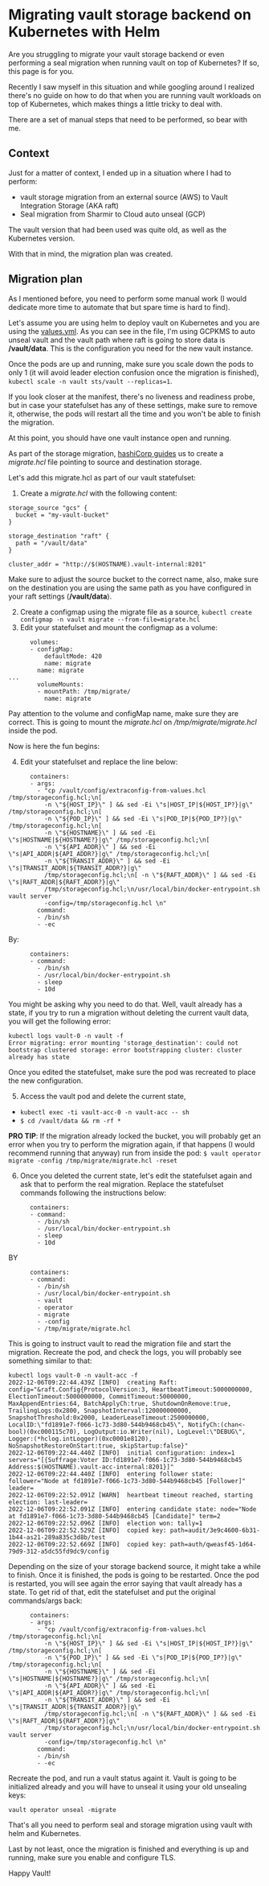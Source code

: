# Migrating vault storage backend on Kubernetes with Helm

Are you struggling to migrate your vault storage backend or even performing a seal migration when running vault on top of Kubernetes? If so, this page is for you.

Recently I saw myself in this situation and while googling around I realized there's no guide on how to do that when you are running vault workloads on top of Kubernetes, which makes things a little tricky to deal with.

There are a set of manual steps that need to be performed, so bear with me.

## Context
Just for a matter of context, I ended up in a situation where I had to perform:

- vault storage migration from an external source (AWS) to Vault Integration Storage (AKA raft)
- Seal migration from Sharmir to Cloud auto unseal (GCP)

The vault version that had been used was quite old, as well as the Kubernetes version.

With that in mind, the migration plan was created.

## Migration plan

As I mentioned before, you need to perform some manual work (I would dedicate more time to automate that but spare time is hard to find).

Let's assume you are using helm to deploy vault on Kubernetes and you are using the [values.yml](values.yaml). As you can see in the file, I'm using GCPKMS to auto unseal vault and the vault path where raft is going to store data is **/vault/data**. This is the configuration you need for the new vault instance.

Once the pods are up and running, make sure you scale down the pods to only 1 (it will avoid leader election confusion once the migration is finished), `kubectl scale -n vault sts/vault --replicas=1`.

If you look closer at the manifest, there's no liveness and readiness probe, but in case your statefulset has any of these settings, make sure to remove it, otherwise, the pods will restart all the time and you won't be able to finish the migration.

At this point, you should have one vault instance open and running. 

As part of the storage migration, [hashiCorp guides](https://developer.hashicorp.com/vault/tutorials/raft/raft-migration) us to create a _migrate.hcl_ file pointing to source and destination storage.

Let's add this migrate.hcl as part of our vault statefulset:

1. Create a _migrate.hcl_ with the following content:
```
storage_source "gcs" {
  bucket = "my-vault-bucket"
}

storage_destination "raft" {
  path = "/vault/data"
}

cluster_addr = "http://$(HOSTNAME).vault-internal:8201"
```
Make sure to adjust the source bucket to the correct name, also, make sure on the destination you are using the same path as you have configured in your raft settings (**/vault/data**).

2. Create a configmap using the migrate file as a source, `kubectl create configmap -n vault migrate --from-file=migrate.hcl`
3. Edit your statefulset and mount the configmap as a volume:
```
      volumes:
      - configMap:
          defaultMode: 420
          name: migrate
        name: migrate
...
        volumeMounts:
        - mountPath: /tmp/migrate/
          name: migrate
```
Pay attention to the volume and configMap name, make sure they are correct. This is going to mount the _migrate.hcl_ on _/tmp/migrate/migrate.hcl_ inside the pod.

Now is here the fun begins:

4. Edit your statefulset and replace the line below:
```
      containers:
      - args:
        - "cp /vault/config/extraconfig-from-values.hcl /tmp/storageconfig.hcl;\n[
          -n \"${HOST_IP}\" ] && sed -Ei \"s|HOST_IP|${HOST_IP?}|g\" /tmp/storageconfig.hcl;\n[
          -n \"${POD_IP}\" ] && sed -Ei \"s|POD_IP|${POD_IP?}|g\" /tmp/storageconfig.hcl;\n[
          -n \"${HOSTNAME}\" ] && sed -Ei \"s|HOSTNAME|${HOSTNAME?}|g\" /tmp/storageconfig.hcl;\n[
          -n \"${API_ADDR}\" ] && sed -Ei \"s|API_ADDR|${API_ADDR?}|g\" /tmp/storageconfig.hcl;\n[
          -n \"${TRANSIT_ADDR}\" ] && sed -Ei \"s|TRANSIT_ADDR|${TRANSIT_ADDR?}|g\"
          /tmp/storageconfig.hcl;\n[ -n \"${RAFT_ADDR}\" ] && sed -Ei \"s|RAFT_ADDR|${RAFT_ADDR?}|g\"
          /tmp/storageconfig.hcl;\n/usr/local/bin/docker-entrypoint.sh vault server
          -config=/tmp/storageconfig.hcl \n"
        command:
        - /bin/sh
        - -ec
```

By:

```
      containers:
      - command:
        - /bin/sh
        - /usr/local/bin/docker-entrypoint.sh
        - sleep
        - 10d
```

You might be asking why you need to do that.
Well, vault already has a state, if you try to run a migration without deleting the current vault data, you will get the following error:
```
kubectl logs vault-0 -n vault -f
Error migrating: error mounting 'storage_destination': could not bootstrap clustered storage: error bootstrapping cluster: cluster already has state
```

Once you edited the statefulset, make sure the pod was recreated to place the new configuration.

5. Access the vault pod and delete the current state, 
- `kubectl exec -ti vault-acc-0 -n vault-acc -- sh`
- `$ cd /vault/data && rm -rf *`

**PRO TIP**: If the migration already locked the bucket, you will probably get an error when you try to perform the migration again, if that happens (I would recommend running that anyway) run from inside the pod: `$ vault operator migrate -config /tmp/migrate/migrate.hcl -reset`

6. Once you deleted the current state, let's edit the statefulset again and ask that to perform the real migration. Replace the statefulset commands following the instructions below:

```
      containers:
      - command:
        - /bin/sh
        - /usr/local/bin/docker-entrypoint.sh
        - sleep
        - 10d
```

BY

```
      containers:
      - command:
        - /bin/sh
        - /usr/local/bin/docker-entrypoint.sh
        - vault
        - operator
        - migrate
        - -config
        - /tmp/migrate/migrate.hcl
```

This is going to instruct vault to read the migration file and start the migration. Recreate the pod, and check the logs, you will probably see something similar to that:
```
kubectl logs vault-0 -n vault-acc -f
2022-12-06T09:22:44.439Z [INFO]  creating Raft: config="&raft.Config{ProtocolVersion:3, HeartbeatTimeout:5000000000, ElectionTimeout:5000000000, CommitTimeout:50000000, MaxAppendEntries:64, BatchApplyCh:true, ShutdownOnRemove:true, TrailingLogs:0x2800, SnapshotInterval:120000000000, SnapshotThreshold:0x2000, LeaderLeaseTimeout:2500000000, LocalID:\"fd1891e7-f066-1c73-3d80-544b9468cb45\", NotifyCh:(chan<- bool)(0xc000115c70), LogOutput:io.Writer(nil), LogLevel:\"DEBUG\", Logger:(*hclog.intLogger)(0xc0001e8120), NoSnapshotRestoreOnStart:true, skipStartup:false}"
2022-12-06T09:22:44.440Z [INFO]  initial configuration: index=1 servers="[{Suffrage:Voter ID:fd1891e7-f066-1c73-3d80-544b9468cb45 Address:$(HOSTNAME).vault-acc-internal:8201}]"
2022-12-06T09:22:44.440Z [INFO]  entering follower state: follower="Node at fd1891e7-f066-1c73-3d80-544b9468cb45 [Follower]" leader=
2022-12-06T09:22:52.091Z [WARN]  heartbeat timeout reached, starting election: last-leader=
2022-12-06T09:22:52.091Z [INFO]  entering candidate state: node="Node at fd1891e7-f066-1c73-3d80-544b9468cb45 [Candidate]" term=2
2022-12-06T09:22:52.096Z [INFO]  election won: tally=1
2022-12-06T09:22:52.529Z [INFO]  copied key: path=audit/3e9c4600-6b31-1b44-as21-289a835c3d8b/test
2022-12-06T09:22:52.669Z [INFO]  copied key: path=auth/qweasf45-1d64-79d9-312-a5dc55fd9dc9/config
```

Depending on the size of your storage backend source, it might take a while to finish. Once it is finished, the pods is going to be restarted.
Once the pod is restarted, you will see again the error saying that vault already has a state. To get rid of that, edit the statefulset and put the original commands/args back:

```
      containers:
      - args:
        - "cp /vault/config/extraconfig-from-values.hcl /tmp/storageconfig.hcl;\n[
          -n \"${HOST_IP}\" ] && sed -Ei \"s|HOST_IP|${HOST_IP?}|g\" /tmp/storageconfig.hcl;\n[
          -n \"${POD_IP}\" ] && sed -Ei \"s|POD_IP|${POD_IP?}|g\" /tmp/storageconfig.hcl;\n[
          -n \"${HOSTNAME}\" ] && sed -Ei \"s|HOSTNAME|${HOSTNAME?}|g\" /tmp/storageconfig.hcl;\n[
          -n \"${API_ADDR}\" ] && sed -Ei \"s|API_ADDR|${API_ADDR?}|g\" /tmp/storageconfig.hcl;\n[
          -n \"${TRANSIT_ADDR}\" ] && sed -Ei \"s|TRANSIT_ADDR|${TRANSIT_ADDR?}|g\"
          /tmp/storageconfig.hcl;\n[ -n \"${RAFT_ADDR}\" ] && sed -Ei \"s|RAFT_ADDR|${RAFT_ADDR?}|g\"
          /tmp/storageconfig.hcl;\n/usr/local/bin/docker-entrypoint.sh vault server
          -config=/tmp/storageconfig.hcl \n"
        command:
        - /bin/sh
        - -ec
```

Recreate the pod, and run a vault status againt it. Vault is going to be initialized already and you will have to unseal it using your old unsealing keys:

`vault operator unseal -migrate`

That's all you need to perform seal and storage migration using vault with helm and Kubernetes.

Last by not least, once the migration is finished and everything is up and running, make sure you enable and configure TLS.

Happy Vault!